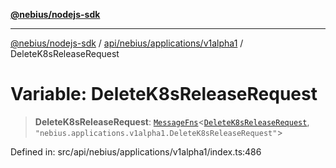 [**@nebius/nodejs-sdk**](../../../../../README.md)

***

[@nebius/nodejs-sdk](../../../../../README.md) / [api/nebius/applications/v1alpha1](../README.md) / DeleteK8sReleaseRequest

# Variable: DeleteK8sReleaseRequest

> **DeleteK8sReleaseRequest**: [`MessageFns`](../../../../../runtime/protos/core/interfaces/MessageFns.md)\<[`DeleteK8sReleaseRequest`](../interfaces/DeleteK8sReleaseRequest.md), `"nebius.applications.v1alpha1.DeleteK8sReleaseRequest"`\>

Defined in: src/api/nebius/applications/v1alpha1/index.ts:486
